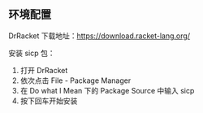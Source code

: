 
## 环境配置
DrRacket 下载地址：https://download.racket-lang.org/

安装 sicp 包：  
1. 打开 DrRacket  
2. 依次点击 File - Package Manager  
3. 在 Do what I Mean 下的 Package Source 中输入 sicp  
4. 按下回车开始安装
